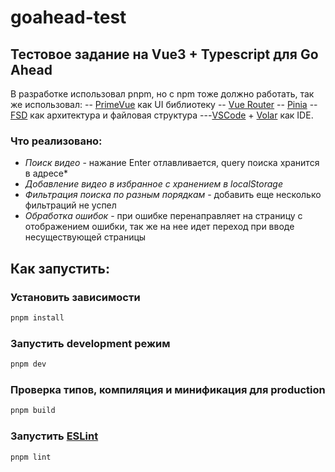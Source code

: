 # goahead-test

## Тестовое задание на Vue3 + Typescript для Go Ahead

В разработке использовал pnpm, но с npm тоже должно работать, так же использовал:
-- [PrimeVue](https://primevue.org/) как UI библиотеку
-- [Vue Router](https://router.vuejs.org/)
-- [Pinia](https://pinia.vuejs.org/)
-- [FSD](https://feature-sliced.github.io/documentation/ru/) как архитектура и файловая структура
---[VSCode](https://code.visualstudio.com/) + [Volar](https://marketplace.visualstudio.com/items?itemName=Vue.volar) как IDE.


### Что реализовано:

- *Поиск видео* - нажание Enter отлавливается, query поиска хранится в адресе*
- *Добавление видео в избранное с хранением в localStorage*
- *Фильтрация поиска по разным порядкам* - добавить еще несколько фильтраций не успел
- *Обработка ошибок* - при ошибке перенаправляет на страницу с отображением ошибки, так же на нее идет переход при вводе несуществующей страницы


## Как запустить:
### Установить зависимости

```sh
pnpm install
```

### Запустить development режим

```sh
pnpm dev
```

### Проверка типов, компиляция и минификация для production

```sh
pnpm build
```

### Запустить [ESLint](https://eslint.org/)

```sh
pnpm lint
```
